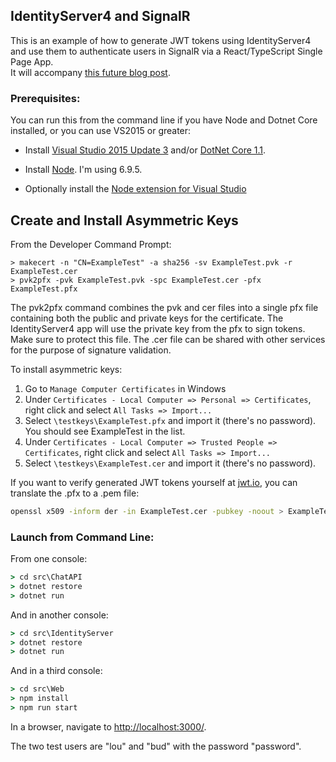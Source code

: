## IdentityServer4 and SignalR

This is an example of how to generate JWT tokens using 
IdentityServer4 and use them to authenticate users in SignalR via a React/TypeScript Single Page App.  
It will accompany [this future blog post](https://mikebridge.github.io/identityserver4-signalr/).

### Prerequisites:

You can run this from the command line if you have Node and Dotnet Core installed,
or you can use VS2015 or greater:

- Install [Visual Studio 2015 Update 3](https://www.visualstudio.com/en-us/news/releasenotes/vs2015-update3-vs)
and/or [DotNet Core 1.1](https://www.microsoft.com/net/download/core#/current).

- Install [Node](https://nodejs.org/en/).  I'm using 6.9.5.

- Optionally install the [Node extension for Visual Studio](https://www.visualstudio.com/vs/node-js/)

## Create and Install Asymmetric Keys

From the Developer Command Prompt:

```
> makecert -n "CN=ExampleTest" -a sha256 -sv ExampleTest.pvk -r ExampleTest.cer
> pvk2pfx -pvk ExampleTest.pvk -spc ExampleTest.cer -pfx ExampleTest.pfx
```

The pvk2pfx command combines the pvk and cer files into a single pfx file containing both the public and private 
keys for the certificate. The IdentityServer4 app will use the private key from the pfx to sign tokens. Make sure to protect this file. 
The .cer file can be shared with other services for the purpose of signature validation.

To install asymmetric keys:

1) Go to `Manage Computer Certificates` in Windows
2) Under `Certificates - Local Computer => Personal => Certificates`, right click and select `All Tasks => Import...`
3) Select `\testkeys\ExampleTest.pfx` and import it (there's no password).  You should see ExampleTest in the list.
4) Under `Certificates - Local Computer => Trusted People => Certificates`, right click and select `All Tasks => Import...`
5) Select `\testkeys\ExampleTest.cer` and import it (there's no password).

If you want to verify generated JWT tokens yourself at [jwt.io](https://jwt.io/), you can translate the .pfx to 
a .pem file:

```bash
openssl x509 -inform der -in ExampleTest.cer -pubkey -noout > ExampleTest_pub.pem
```

### Launch from Command Line:

From one console:

```cmd
> cd src\ChatAPI
> dotnet restore
> dotnet run
```

And in another console:

```cmd
> cd src\IdentityServer
> dotnet restore
> dotnet run
```

And in a third console:

```cmd
> cd src\Web
> npm install
> npm run start
```

In a browser, navigate to [http://localhost:3000/](http://localhost:3000/).

The two test users are "lou" and "bud" with the password "password".
